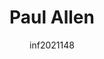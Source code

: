 ---
author: inf2021148
title: Paul Allen
image_url: /images/paul-allen.jpg
caption: Ο Paul Gardner Allen (21 Ιανουαρίου 1953 – 15 Οκτωβρίου 2018) ήταν Αμερικανός επιχειρηματίας, προγραμματιστής υπολογιστών, ερευνητής, επενδυτής και φιλάνθρωπος. Συνίδρυσε τη Microsoft Corporation με τον παιδικό του φίλο Μπιλ Γκέιτς το 1975, κάτι που βοήθησε να πυροδοτήσει την επανάσταση των μικροϋπολογιστών της δεκαετίας του 1970 και του 1980. Η Microsoft έγινε η μεγαλύτερη εταιρεία λογισμικού προσωπικών υπολογιστών στον κόσμο. Ο Άλεν κατατάχθηκε ως ο 44ος πλουσιότερος άνθρωπος στον κόσμο από το Forbes το 2018, με εκτιμώμενη καθαρή περιουσία 20,3 δισεκατομμυρίων δολαρίων τη στιγμή του θανάτου του.
categories:
  - Βιογραφία
  - Αρχέτυπα
  - Ορισμός 
tags:
  - Paul Allen
  - Microsoft
  - Windows 7
---